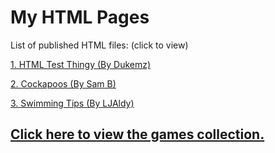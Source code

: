 # My HTML Pages
List of published HTML files: (click to view)

[1. HTML Test Thingy (By Dukemz)](https://dukemz.github.io/HTML-Pages/test-thingy)

[2. Cockapoos (By Sam B)](https://dukemz.github.io/HTML-Pages/Cockapoos)

[3. Swimming Tips (By LJAldy)](https://dukemz.github.io/HTML-Pages/SwimmingTips)



## [Click here to view the games collection.](https://dukemz.github.io/HTML-Pages/games)

